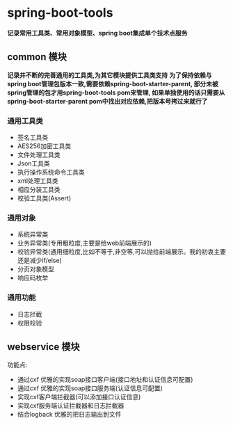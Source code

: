 # spring-boot-tools
**记录常用工具类、常用对象模型、spring boot集成单个技术点服务**

## common 模块
**记录并不断的完善通用的工具类,为其它模块提供工具类支持**
**为了保持依赖与spring boot管理包版本一致,需要依赖spring-boot-starter-parent,
部分未被spring管理的包才用spring-boot-tools pom来管理,
如果单独使用的话只需要从spring-boot-starter-parent pom中找出对应依赖,把版本号拷过来就行了**
  
### 通用工具类
- 签名工具类
- AES256加密工具类
- 文件处理工具类
- Json工具类
- 执行操作系统命令工具类
- xml处理工具类
- 相应分装工具类
- 校验工具类(Assert)
### 通用对象
- 系统异常类
- 业务异常类(专用粗粒度,主要是给web前端展示的)
- 校验异常类(通用细粒度,比如不等于,非空等,可以抛给前端展示。我的初衷主要还是减少if/else)
- 分页对象模型
- 响应码枚举

### 通用功能
- 日志拦截
- 权限校验

## webservice 模块
功能点:
- 通过cxf 优雅的实现soap接口客户端(接口地址和认证信息可配置)
- 通过cxf 优雅的实现soap接口服务端(认证信息可配置)
- 实现cxf客户端拦截器(可以添加接口认证信息)
- 实现cxf服务端认证拦截器和日志拦截器
- 结合logback 优雅的把日志输出到文件